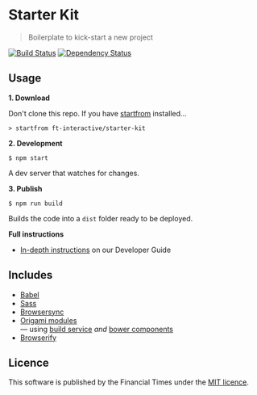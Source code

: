 # Starter Kit

> Boilerplate to kick-start a new project

[![Build Status][circle-image]][circle-url] [![Dependency Status][devdeps-image]][devdeps-url]

## Usage

**1. Download**

Don't clone this repo. If you have [startfrom](https://github.com/callumlocke/startfrom) installed...

```shell
> startfrom ft-interactive/starter-kit
```

**2. Development**

```
$ npm start
```

A dev server that watches for changes.


**3. Publish**

```
$ npm run build
```

Builds the code into a `dist` folder ready to be deployed.

**Full instructions**

* [In-depth instructions](https://ft-interactive.github.io/guides/starter-kit/) on our Developer Guide


## Includes

- [Babel](https://babeljs.io/docs/learn-es2015/)
- [Sass](https://github.com/sass/node-sass)
- [Browsersync](https://www.browsersync.io/docs)
- [Origami modules](http://registry.origami.ft.com/components)  
  –– using [build service](https://build.origami.ft.com/) _and_ [bower components](http://origami.ft.com/docs/developer-guide/modules/choosing-your-build-method/)
- [Browserify](http://browserify.org/)

## Licence
This software is published by the Financial Times under the [MIT licence](http://opensource.org/licenses/MIT).

<!-- badge URLs -->
[circle-url]: https://circleci.com/gh/ft-interactive/starter-kit
[circle-image]: https://circleci.com/gh/ft-interactive/starter-kit/tree/master.svg?style=shield

[devdeps-url]: https://david-dm.org/ft-interactive/starter-kit#info=devDependencies
[devdeps-image]: https://img.shields.io/david/dev/ft-interactive/starter-kit.svg?style=flat-square
